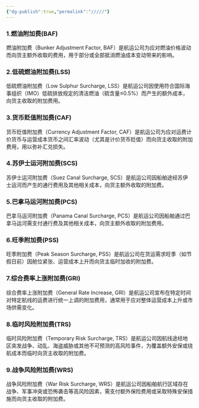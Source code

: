 ```yaml
---
{"dg-publish":true,"permalink":"/////"}
---
```


### 1.燃油附加费(BAF)

 燃油附加费（Bunker Adjustment Factor, BAF）是航运公司为应对燃油价格波动而向货主额外收取的费用，用于部分或全部抵消燃油成本变动带来的影响。
 
### 2.低硫燃油附加费(LSS)

低硫燃油附加费（Low Sulphur Surcharge, LSS）是航运公司因使用符合国际海事组织（IMO）低硫排放规定的清洁燃油（硫含量≤0.5%）而产生的额外成本，向货主收取的附加费用。

### 3.货币贬值附加费(CAF)

货币贬值附加费（Currency Adjustment Factor, CAF）是航运公司为应对运费计价货币与运营成本货币之间汇率波动（尤其是计价货币贬值）而向货主收取的附加费用，用以弥补汇兑损失。

### 4.苏伊士运河附加费(SCS)

苏伊士运河附加费（Suez Canal Surcharge, SCS）是航运公司因船舶途经苏伊士运河而产生的通行费用及其他相关成本，向货主额外收取的附加费。

### 5.巴拿马运河附加费(PCS)

巴拿马运河附加费（Panama Canal Surcharge, PCS）是航运公司因船舶通过巴拿马运河需支付通行费及其他相关成本，向货主额外收取的附加费用。

### 6.旺季附加费(PSS)

旺季附加费（Peak Season Surcharge, PSS）是航运公司在货运需求旺季（如节假日前）因舱位紧张、运营成本上升而向货主临时加收的附加费。

### 7.综合费率上涨附加费(GRI)

综合费率上涨附加费（General Rate Increase, GRI）是航运公司宣布在特定时间对特定航线的运费进行统一上调的附加费用，通常用于应对整体运营成本上升或市场供需变化。

### 8.临时风险附加费(TRS)

临时风险附加费（Temporary Risk Surcharge, TRS）是航运公司因航线途经地区突发战争、动乱、海盗威胁或其他不可预测的高风险事件，为覆盖额外安保或绕航成本而临时向货主收取的附加费。

### 9.战争风险附加费(WRS)

战争风险附加费（War Risk Surcharge, WRS）是航运公司因船舶航行区域存在战争、军事冲突或恐怖袭击等高风险因素，需支付额外保险费用或采取特殊安保措施而向货主收取的附加费。